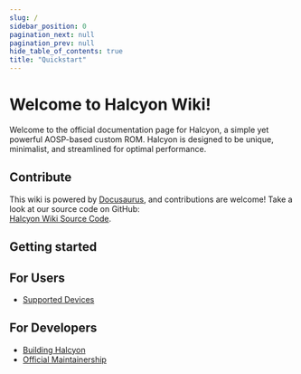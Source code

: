 ```yaml
---
slug: /
sidebar_position: 0
pagination_next: null
pagination_prev: null
hide_table_of_contents: true
title: "Quickstart"
---
```


# Welcome to Halcyon Wiki!

Welcome to the official documentation page for Halcyon, a simple yet powerful AOSP-based custom ROM. Halcyon is designed to be unique, minimalist, and streamlined for optimal performance.


## Contribute

This wiki is powered by [Docusaurus](https://docusaurus.io/), and contributions are welcome! Take a look at our source code on GitHub:  
[Halcyon Wiki Source Code](https://github.com/halcyonproject/wiki).

## Getting started

<div className="responsive-container">
  <div>
    <h2>For Users</h2>
    <ul>
      <li><a href="/devices">Supported Devices</a></li>
    </ul>
  </div>

  <div>
    <h2>For Developers</h2>
    <ul>
      <li><a href="/development/building/downloading_source">Building Halcyon</a></li>
      <li><a href="/development/maintainership/apply">Official Maintainership</a></li>
    </ul>
  </div>
</div>